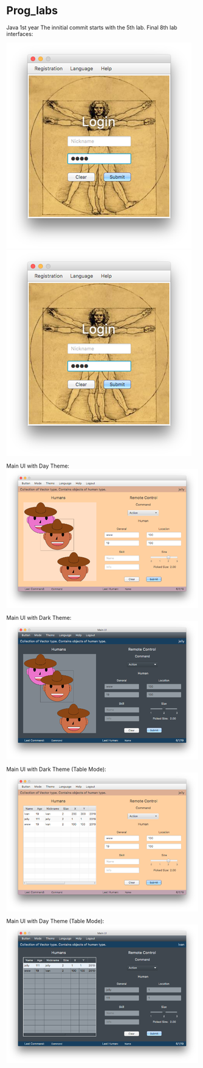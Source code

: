 # Prog_labs
Java 1st year
The innitial commit starts with the 5th lab. 
Final 8th lab interfaces:

![Alt text](src/screenshots/Screen%20Shot%202019-06-01%20at%2021.00.32.png?raw=true "Title")
![Alt text](src/screenshots/Screen%20Shot%202019-06-01%20at%2021.00.32.png?raw=true "Title")

Main UI with Day Theme:
![Alt text](src/screenshots/Screen%20Shot%202019-06-01%20at%2021.03.43.png?raw=true "Title")

Main UI with Dark Theme:
![Alt text](src/screenshots/Screen%20Shot%202019-06-01%20at%2021.03.36.png?raw=true "Title")

Main UI with Dark Theme (Table Mode):
![Alt text](src/screenshots/Screen%20Shot%202019-06-01%20at%2021.03.53.png?raw=true "Title")

Main UI with Day Theme (Table Mode):
![Alt text](src/screenshots/Screen%20Shot%202019-06-01%20at%2021.05.28.png?raw=true "Title")
